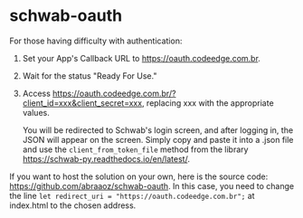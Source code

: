 # schwab-oauth
For those having difficulty with authentication:

1. Set your App's Callback URL to https://oauth.codeedge.com.br.

2. Wait for the status "Ready For Use."

3. Access https://oauth.codeedge.com.br/?client_id=xxx&client_secret=xxx, replacing xxx with the appropriate values.

    You will be redirected to Schwab's login screen, and after logging in, the JSON will appear on the screen. Simply copy and paste it into a .json file and use the `client_from_token_file` method from the library https://schwab-py.readthedocs.io/en/latest/.

If you want to host the solution on your own, here is the source code: https://github.com/abraaoz/schwab-oauth. In this case, you need to change the line `let redirect_uri = "https://oauth.codeedge.com.br";` at index.html to the chosen address.